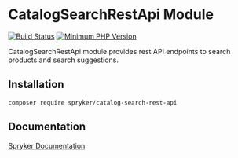 # CatalogSearchRestApi Module
[![Build Status](https://travis-ci.org/spryker/catalog-search-rest-api.svg)](https://travis-ci.org/spryker/catalog-search-rest-api)
[![Minimum PHP Version](https://img.shields.io/badge/php-%3E%3D%207.2-8892BF.svg)](https://php.net/)

CatalogSearchRestApi module provides rest API endpoints to search products and search suggestions.

## Installation

```
composer require spryker/catalog-search-rest-api
```

## Documentation

[Spryker Documentation](https://academy.spryker.com/developing_with_spryker/module_guide/modules.html)
